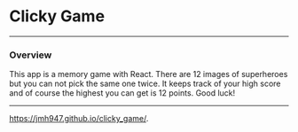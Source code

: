# Clicky Game
---
### Overview
This app is a memory game with React. There are 12 images of superheroes but you can not pick the same one twice.  It keeps track of your high score and of course the highest you can get is 12 points. Good luck!

---
https://jmh947.github.io/clicky_game/.
